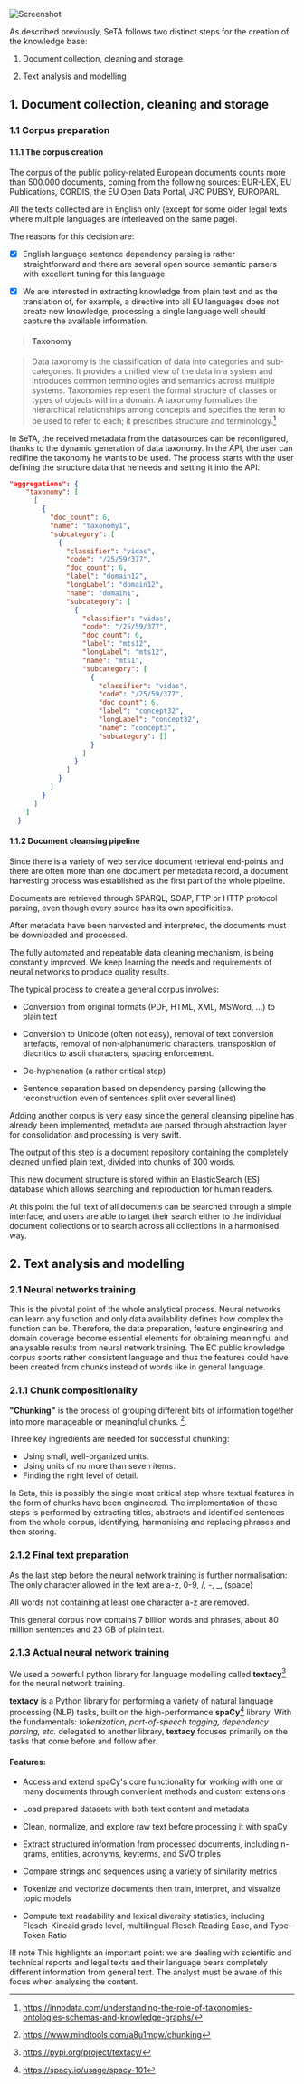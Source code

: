 
![Screenshot](../img/machine_learning_icons.png)



As described previously, SeTA follows two distinct steps for the creation of the knowledge base: 

1. Document collection, cleaning and storage 

2. Text analysis and modelling 


## 1. Document collection, cleaning and storage

### 1.1 Corpus preparation

#### 1.1.1 The corpus creation
The corpus of the public policy-related European documents counts more than 500.000 documents, coming from the following sources: EUR-LEX, EU Publications, CORDIS, the EU Open Data Portal, JRC PUBSY, EUROPARL.

All the texts collected are in English only (except for some older legal texts where multiple languages are interleaved on the same page). 

The reasons for this decision are:

- [x] English language sentence dependency parsing is rather straightforward and there are several open source semantic parsers with excellent tuning for this language.

- [x] We are interested in extracting knowledge from plain text and as the translation of, for example, a directive into all EU languages does not create new knowledge, processing a single language well should capture the available information.

> #### Taxonomy

> Data taxonomy is the classification of data into categories and sub-categories. It provides a unified view of the data in a system and introduces common terminologies and semantics across multiple systems. Taxonomies represent the formal structure of classes or types of objects within a domain. A taxonomy formalizes the hierarchical relationships among concepts and specifies the term to be used to refer to each; it prescribes structure and terminology.[^1] 

In SeTA, the received metadata from the datasources can be reconfigured, thanks to the dynamic generation of data taxonomy.  In the API, the user can redifine the taxonomy he wants to be used. The process starts with the user defining the structure data that he needs and setting it into the API. 

``` json
"aggregations": {
    "taxonomy": [
      [
        {
          "doc_count": 6,
          "name": "taxonomy1",
          "subcategory": [
            {
              "classifier": "vidas",
              "code": "/25/59/377",
              "doc_count": 6,
              "label": "domain12",
              "longLabel": "domain12",
              "name": "domain1",
              "subcategory": [
                {
                  "classifier": "vidas",
                  "code": "/25/59/377",
                  "doc_count": 6,
                  "label": "mts12",
                  "longLabel": "mts12",
                  "name": "mts1",
                  "subcategory": [
                    {
                      "classifier": "vidas",
                      "code": "/25/59/377",
                      "doc_count": 6,
                      "label": "concept32",
                      "longLabel": "concept32",
                      "name": "concept3",
                      "subcategory": []
                    }
                  ]
                }
              ]
            }
          ]
        }
      ]
    ]
  }
```



#### 1.1.2 Document cleansing pipeline
Since there is a variety of web service document retrieval end-points and there are often more than one document per metadata record, a document harvesting process was established as the first part of the whole pipeline. 

Documents are retrieved through SPARQL, SOAP, FTP or HTTP protocol parsing, even though every source has its own specificities.

After metadata have been harvested and interpreted, the documents must be downloaded and processed. 

The fully automated and repeatable data cleaning mechanism, is being constantly improved. We keep learning the needs and requirements of neural networks to produce quality results. 

The typical process to create a general corpus involves:

- Conversion from original formats (PDF, HTML, XML, MSWord, …) to plain text

- Conversion to Unicode (often not easy), removal of text conversion artefacts, removal of non-alphanumeric characters, transposition of diacritics to ascii characters, spacing enforcement.

- De-hyphenation (a rather critical step)

- Sentence separation based on dependency parsing (allowing the reconstruction even of sentences split over several lines)


Adding another corpus is very easy since the general cleansing pipeline has already been implemented, metadata are parsed through abstraction layer for consolidation and processing is very swift.

The output of this step is a document repository containing the completely cleaned unified plain text, divided into chunks of 300 words. 

This new document structure is stored within an ElasticSearch (ES) database which allows searching and reproduction for human readers. 

At this point the full text of all documents can be searched through a simple interface, and users are able to target their search either to the individual document collections or to search across all collections in a harmonised way.

## 2.	Text analysis and modelling 

### 2.1 Neural networks training

This is the pivotal point of the whole analytical process. Neural networks can learn any function and only data availability defines how complex the function can be.  Therefore, the data preparation, feature engineering and domain coverage become essential elements for obtaining meaningful and analysable results from neural network training.
The EC public knowledge corpus sports rather consistent language and thus the features could have been created from chunks instead of words like in general language.

### 2.1.1 Chunk compositionality

**"Chunking"** is the process of grouping different bits of information together into more manageable or meaningful chunks. [^2]. 

Three key ingredients are needed for successful chunking:

- Using small, well-organized units.
- Using units of no more than seven items.
- Finding the right level of detail.


In Seta, this is possibly the single most critical step where textual features in the form of chunks have been engineered.  The implementation of these steps is performed by extracting titles, abstracts and identified sentences from the whole corpus, identifying, harmonising and replacing phrases and then storing.

### 2.1.2 Final text preparation
As the last step before the neural network training is further normalisation: The only character allowed in the text are a-z, 0-9, /, -, _, (space)

All words not containing at least one character a-z are removed.

This general corpus now contains 7 billion words and phrases, about 80 million sentences and 23 GB of plain text.

### 2.1.3	Actual neural network training

We used a powerful python library for language modelling called **textacy**[^3] for the neural network training.

**textacy** is a Python library for performing a variety of natural language processing (NLP) tasks, built on the high-performance **spaCy**[^4] library. With the fundamentals: *tokenization, part-of-speech tagging, dependency parsing, etc.* delegated to another library, **textacy** focuses primarily on the tasks that come before and follow after.

#### Features:

* Access and extend spaCy's core functionality for working with one or many documents through convenient methods and custom extensions

* Load prepared datasets with both text content and metadata

* Clean, normalize, and explore raw text before processing it with spaCy

* Extract structured information from processed documents, including n-grams, entities, acronyms, keyterms, and SVO triples

* Compare strings and sequences using a variety of similarity metrics

* Tokenize and vectorize documents then train, interpret, and visualize topic models

* Compute text readability and lexical diversity statistics, including Flesch-Kincaid grade level, multilingual Flesch Reading Ease, and Type-Token Ratio

!!! note
    This highlights an important point: we are dealing with scientific and technical reports and legal texts and their language bears completely different information from general text. The analyst must be aware of this focus when analysing the content.



[^1]: https://innodata.com/understanding-the-role-of-taxonomies-ontologies-schemas-and-knowledge-graphs/
[^2]: https://www.mindtools.com/a8u1mqw/chunking
[^3]: https://pypi.org/project/textacy/
[^4]: https://spacy.io/usage/spacy-101





